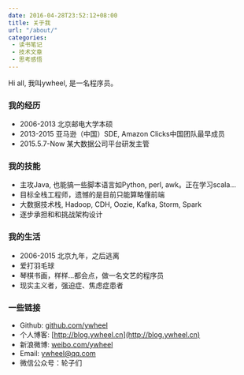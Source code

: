```yaml
---
date: 2016-04-28T23:52:12+08:00
title: 关于我
url: "/about/"
categories:
 - 读书笔记
 - 技术文章
 - 思考感悟
---
```


Hi all, 我叫ywheel, 是一名程序员。

### 我的经历

- 2006-2013 北京邮电大学本硕
- 2013-2015 亚马逊（中国）SDE, Amazon Clicks中国团队最早成员
- 2015.5.7-Now 某大数据公司平台研发主管

### 我的技能

- 主攻Java, 也能搞一些脚本语言如Python, perl, awk。正在学习scala...
- 目标全栈工程师，遗憾的是目前只能算略懂前端
- 大数据技术栈, Hadoop, CDH, Oozie, Kafka, Storm, Spark
- 逐步承担和和挑战架构设计

### 我的生活

- 2006-2015 北京九年，之后逃离
- 爱打羽毛球
- 琴棋书画，样样...都会点，做一名文艺的程序员
- 现实主义者，强迫症、焦虑症患者

### 一些链接

- Github: [github.com/ywheel](https://github.com/ywheel)
- 个人博客: [http://blog.ywheel.cn](http://blog.ywheel.cn)
- 新浪微博: [weibo.com/ywheel](http://weibo.com/ywheel)
- Email: ywheel@qq.com
- 微信公众号：轮子们